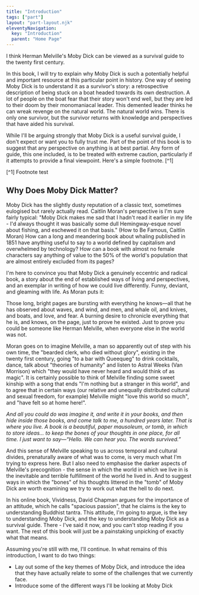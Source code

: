 ```yaml
---
title: "Introduction"
tags: ["part"]
layout: "part-layout.njk"
eleventyNavigation:
  key: "Introduction"
  parent: "Home Page"
---
```

I think Herman Melville's Moby Dick can be viewed as a survival guide to the twenty first century.

In this book, I will try to explain why Moby Dick is such a potentially helpful and important resource at this particular point in history.  One way of seeing Moby Dick is to understand it as a survivor's story: a retrospective description of being stuck on a boat headed towards its own destruction.  A lot of people on the boat fear that their story won't end well, but they are led to their doom by their monomaniacal leader.  This demented leader thinks he can wreak revenge on the natural world.  The natural world wins.  There is only one survivor, but the survivor returns with knowledge and perspectives that have aided his survival.

While I'll be arguing strongly that Moby Dick is a useful survival guide, I don't expect or want you to fully trust me.  Part of the point of this book is to suggest that any perspective on anything is at best partial.  Any form of guide, this one included, is to be treated with extreme caution, particularly if it attempts to provide a final viewpoint.
Here's a simple footnote. [^1] 

[^1] Footnote test





## Why Does Moby Dick Matter?

Moby Dick has the slightly dusty reputation of a classic text, sometimes eulogised but rarely actually read. Caitlin Moran's perspective is I'm sure fairly typical: "Moby Dick makes me sad that I hadn't read it earlier in my life - I'd always thought it was basically some dull Hemingway-esque novel about fishing, and eschewed it on that basis." (How to Be Famous, Caitlin Moran) How can a long and meandering book about whaling published in 1851 have anything useful to say to a world defined by capitalism and overwhelmed by technology? How can a book with almost no female characters say anything of value to the 50% of the world's population that are almost entirely excluded from its pages?

I'm here to convince you that Moby Dick a genuinely eccentric and radical book, a story about the end of established ways of living and perspectives, and an exemplar in writing of how we could live differently. Funny, deviant, and gleaming with life. As Moran puts it:

Those long, bright pages are bursting with everything he knows—all that he has observed about waves, and wind, and men, and whale oil, and knives, and boats, and love, and fear. A burning desire to chronicle everything that he is, and knows, on the page, just to prove he existed. Just to prove you could be someone like Herman Melville, when everyone else in the world was not.

Moran goes on to imagine Melville, a man so apparently out of step with his own time, the "bearded clerk, who died without glory", existing in the twenty first century, going "to a bar with Queequeg" to drink cocktails, dance, talk about "theories of humanity" and listen to Astral Weeks (Van Morrison) which "they would have never heard and would think of as magic". It is certainly possible to think of Melville finding some sweet kinship with a song that ends "I'm nothing but a stranger in this world", and to agree that in certain ways (our relative and unequally distributed cultural and sexual freedom, for example) Melville might "love this world so much", and "have felt so at home here!".

_And all you could do was imagine it, and write it in your books, and then hide inside those books, and come talk to me, a hundred years later. That is where you live. A book is a beautiful, paper mausoleum, or tomb, in which to store ideas… to keep the bones of your thoughts in one place, for all time. I just want to say—“Hello. We can hear you. The words survived.”_

And this sense of Melville speaking to us across temporal and cultural divides, prenaturally aware of what was to come, is very much what I'm trying to express here. But I also need to emphasise the darker aspects of Melville's precognition - the sense in which the world in which we live in is the inevitable and terrible fulfillment of the world he lived in. And to suggest ways in which the "bones" of his thoughts littered in the "tomb" of Moby Dick are worth examining we try to work out what the hell to do next.

In his online book, Vividness, David Chapman argues for the importance of an attitude, which he calls "spacious passion", that he claims is the key to understanding Buddhist tantra. This attitude, I'm going to argue, is the key to understanding Moby Dick, and the key to understanding Moby Dick as a survival guide. There - I've said it now, and you can't stop reading if you want. The rest of this book will just be a painstaking unpicking of exactly what that means.

Assuming you're still with me, I'll continue. In what remains of this introduction, I want to do two things:

*   Lay out some of the key themes of Moby Dick, and introduce the idea that they have actually relate to some of the challenges that we currently face.
*   Introduce some of the different ways I'll be looking at Moby Dick